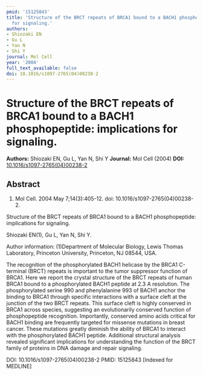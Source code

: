```yaml
---
pmid: '15125843'
title: 'Structure of the BRCT repeats of BRCA1 bound to a BACH1 phosphopeptide: implications
  for signaling.'
authors:
- Shiozaki EN
- Gu L
- Yan N
- Shi Y
journal: Mol Cell
year: '2004'
full_text_available: false
doi: 10.1016/s1097-2765(04)00238-2
---
```


# Structure of the BRCT repeats of BRCA1 bound to a BACH1 phosphopeptide: implications for signaling.
**Authors:** Shiozaki EN, Gu L, Yan N, Shi Y
**Journal:** Mol Cell (2004)
**DOI:** [10.1016/s1097-2765(04)00238-2](https://doi.org/10.1016/s1097-2765(04)00238-2)

## Abstract

1. Mol Cell. 2004 May 7;14(3):405-12. doi: 10.1016/s1097-2765(04)00238-2.

Structure of the BRCT repeats of BRCA1 bound to a BACH1 phosphopeptide: 
implications for signaling.

Shiozaki EN(1), Gu L, Yan N, Shi Y.

Author information:
(1)Department of Molecular Biology, Lewis Thomas Laboratory, Princeton 
University, Princeton, NJ 08544, USA.

The recognition of the phosphorylated BACH1 helicase by the BRCA1 C-terminal 
(BRCT) repeats is important to the tumor suppressor function of BRCA1. Here we 
report the crystal structure of the BRCT repeats of human BRCA1 bound to a 
phosphorylated BACH1 peptide at 2.3 A resolution. The phosphorylated serine 990 
and phenylalanine 993 of BACH1 anchor the binding to BRCA1 through specific 
interactions with a surface cleft at the junction of the two BRCT repeats. This 
surface cleft is highly conserved in BRCA1 across species, suggesting an 
evolutionarily conserved function of phosphopeptide recognition. Importantly, 
conserved amino acids critical for BACH1 binding are frequently targeted for 
missense mutations in breast cancer. These mutations greatly diminish the 
ability of BRCA1 to interact with the phosphorylated BACH1 peptide. Additional 
structural analysis revealed significant implications for understanding the 
function of the BRCT family of proteins in DNA damage and repair signaling.

DOI: 10.1016/s1097-2765(04)00238-2
PMID: 15125843 [Indexed for MEDLINE]
